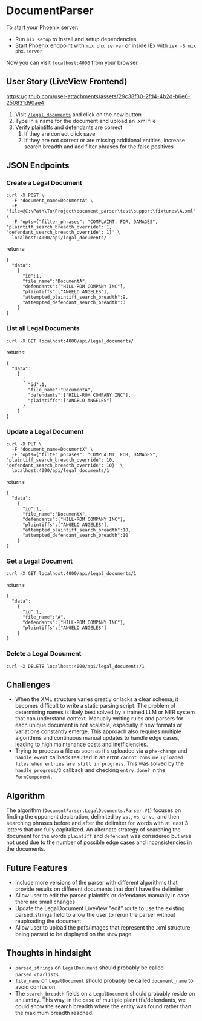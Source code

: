 # DocumentParser

To start your Phoenix server:

  * Run `mix setup` to install and setup dependencies
  * Start Phoenix endpoint with `mix phx.server` or inside IEx with `iex -S mix phx.server`

Now you can visit [`localhost:4000`](http://localhost:4000) from your browser.

## User Story (LiveView Frontend)
https://github.com/user-attachments/assets/29c38f30-2fd4-4b2d-b6e6-250831d90ae4
1. Visit [`/legal_documents`](http://localhost:4000/legal_documents) and click on the new button
2. Type in a name for the document and upload an .xml file
3. Verify plaintiffs and defendants are correct
    1. If they are correct click save
    2. If they are not correct or are missing additional entities, increase search breadth and add filter phrases for the false positives

## JSON Endpoints

### Create a Legal Document
```
curl -X POST \
  -F "document_name=DocumentA" \
  -F "file=@C:\Path\To\Project\document_parser\test\support\fixtures\A.xml" \
  -F 'opts={"filter_phrases": "COMPLAINT, FOR, DAMAGES", "plaintiff_search_breadth_override": 1, "defendant_search_breadth_override": 1}' \
  localhost:4000/api/legal_documents/
```

returns:
```
{
  "data":
    {
      "id":1,
      "file_name":"DocumentA",
      "defendants":["HILL-ROM COMPANY INC"],
      "plaintiffs":["ANGELO ANGELES"],
      "attempted_plaintiff_search_breadth":9,
      "attempted_defendant_search_breadth":3
    }
}
```

### List all Legal Documents
```
curl -X GET localhost:4000/api/legal_documents/
```

returns:
```
{
  "data":
    [
      {
        "id":1,
        "file_name":"DocumentA",
        "defendants":["HILL-ROM COMPANY INC"],
        "plaintiffs":["ANGELO ANGELES"]
      }
    ]
}
```

### Update a Legal Document
```
curl -X PUT \
  -F "document_name=DocumentX" \
  -F 'opts={"filter_phrases": "COMPLAINT, FOR, DAMAGES", "plaintiff_search_breadth_override": 10, "defendant_search_breadth_override": 10}' \
  localhost:4000/api/legal_documents/1
```

returns:
```
{
  "data":
    {
      "id":1,
      "file_name":"DocumentX",
      "defendants":["HILL-ROM COMPANY INC"],
      "plaintiffs":["ANGELO ANGELES"],
      "attempted_plaintiff_search_breadth":10,
      "attempted_defendant_search_breadth":10
    }
}
```

### Get a Legal Document
```
curl -X GET localhost:4000/api/legal_documents/1
```

returns:
```
{
  "data":
    {
      "id":1,
      "file_name":"A",
      "defendants":["HILL-ROM COMPANY INC"],
      "plaintiffs":["ANGELO ANGELES"]
    }
}
```

### Delete a Legal Document
```
curl -X DELETE localhost:4000/api/legal_documents/1
```

## Challenges
* When the XML structure varies greatly or lacks a clear schema, it becomes difficult to write a static parsing script. The problem of determining names is likely best solved by a trained LLM or NER system that can understand context. Manually writing rules and parsers for each unique document is not scalable, especially if new formats or variations constantly emerge. This approach also requires multiple algorithms and continuous manual updates to handle edge cases, leading to high maintenance costs and inefficiencies.
* Trying to process a file as soon as it's uploaded via a `phx-change` and `handle_event` callback resulted in an error `cannot consume uploaded files when entries are still in progress`. This was solved by the `handle_progress/3` callback and checking `entry.done?` in the `FormComponent`.

## Algorithm
The algorithm (`DocumentParser.LegalDocuments.Parser.V1`) focuses on finding the opponent declaration, delimited by `vs.`, `vs`, or `v.`, and then searching phrases before and after the delimiter for words with at least 3 letters that are fully capitalized. An alternate strategy of searching the document for the words `plaintiff` and `defendant` was considered but was not used due to the number of possible edge cases and inconsistencies in the documents. 

## Future Features
* Include more versions of the parser with different algorithms that provide results on different documents that don't have the delimiter
* Allow user to edit the parsed plaintiffs or defendants manually in case there are small changes
* Update the LegalDocument LiveView "edit" route to use the existing parsed_strings field to allow the user to rerun the parser without reuploading the document
* Allow user to upload the pdfs/images that represent the .xml structure being parsed to be displayed on the `show` page

## Thoughts in hindsight
* `parsed_strings` on `LegalDocument` should probably be called `parsed_charlists`
* `file_name` on `LegalDocument` should probably be called `document_name` to avoid confusion
* The `search_breadth` fields on a `LegalDocument` should probably reside on an `Entity`. This way, in the case of multiple plaintiffs/defendants, we could show the search breadth where the entity was found rather than the maximum breadth reached.

